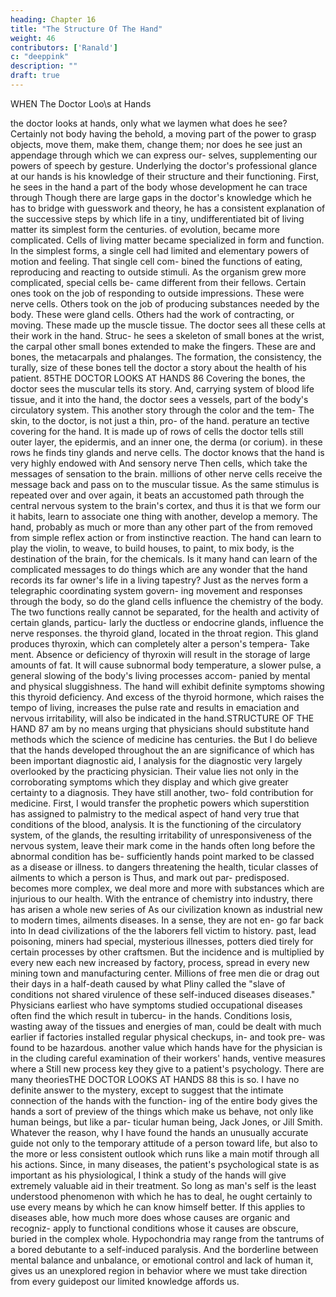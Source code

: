 ```yaml
---
heading: Chapter 16
title: "The Structure Of The Hand"
weight: 46
contributors: ['Ranald']
c: "deeppink"
description: ""
draft: true
---
```



WHEN The Doctor Loo\s at Hands

the doctor looks at hands,
only what
we laymen
what does he see? Certainly not
body having the
behold, a moving part of the
power to grasp objects, move them, make them, change them; nor
does he see just an appendage through which we can express our-
selves, supplementing our powers of speech by gesture.
Underlying the doctor's professional glance at our hands is his
knowledge of their structure and their functioning. First, he sees in
the hand a part of the body whose development he can trace through
Though there are large gaps in the doctor's knowledge
which he has to bridge with guesswork and theory, he
has a consistent explanation of the successive steps by which life in
a tiny, undifferentiated bit of living matter
its simplest form
the centuries.
of evolution,
became more complicated. Cells of living matter became specialized
in form and function. In the simplest forms, a single cell had limited
and elementary powers of motion and feeling. That single cell com-
bined the functions of eating, reproducing and reacting to outside
stimuli. As the organism grew more complicated, special cells be-
came different from their fellows. Certain ones took on the job of
responding to outside impressions. These were nerve cells. Others
took on the job of producing substances needed by the body. These
were gland cells. Others had the work of contracting, or moving.
These made up the muscle tissue.
The doctor sees all these cells at their work in the hand. Struc-
he sees a skeleton of small bones at the wrist, the carpal
other small bones extended to make the fingers. These are
and
bones,
the metacarpals and phalanges. The formation, the consistency, the
turally,
size of these
bones
tell
the doctor a story about the health of his
patient.
85THE DOCTOR LOOKS AT HANDS
86
Covering the bones, the doctor sees the muscular
tells its story.
And, carrying
system of blood
life
tissue,
and
it
into the hand, the doctor sees a
vessels, part of the body's circulatory system.
This
another story through the color and the tem-
The skin, to the doctor, is not just a thin, pro-
of
the
hand.
perature
an
tective covering for the hand. It is made up of rows of cells
the doctor
tells
still
outer layer, the epidermis, and an inner one, the derma (or corium).
in these rows he finds tiny glands and nerve cells.
The doctor knows that the hand is very highly endowed with
And
sensory nerve
Then
cells,
which take the messages of sensation
to the brain.
millions of other nerve cells receive the message back
and pass
on to the muscular tissue. As the same stimulus is repeated over
and over again, it beats an accustomed path through the central
nervous system to the brain's cortex, and thus it is that we form our
it
habits, learn to associate one thing with another, develop a memory.
The hand, probably as much or more than any other part of the
from
removed
from simple reflex action or from instinctive reaction. The hand can
learn to play the violin, to weave, to build houses, to paint, to mix
body,
is
the destination of
the brain, for the
chemicals. Is
it
many
hand can learn
of the complicated messages
to
do things which are
any wonder that the hand records
its
far
owner's
life in
a living tapestry?
Just as the nerves form a telegraphic coordinating system govern-
ing movement and responses through the body, so do the gland cells
influence the chemistry of the body. The two functions really cannot
be separated, for the health and activity of certain glands, particu-
larly the ductless or endocrine glands, influence the nerve responses.
the thyroid gland, located in the throat region. This gland
produces thyroxin, which can completely alter a person's tempera-
Take
ment. Absence or deficiency of thyroxin will result in the storage of
large amounts of fat. It will cause subnormal body temperature, a
slower pulse, a general slowing of the body's living processes accom-
panied by mental and physical sluggishness. The hand will exhibit
definite symptoms showing this thyroid deficiency. And excess of the
thyroid hormone, which raises the tempo of living, increases the
pulse rate and results in emaciation and nervous irritability, will also
be indicated in the hand.STRUCTURE OF THE HAND
87
am by
no means urging that physicians should substitute hand
methods which the science of medicine has
centuries.
the
But I do believe that the hands
developed throughout
the
an
are
significance of which has been
important diagnostic aid,
I
analysis for the diagnostic
very largely overlooked by the practicing physician. Their value lies
not only in the corroborating symptoms which they display and which
give greater certainty to a diagnosis. They have still another, two-
fold contribution for medicine. First, I would transfer the prophetic
powers which superstition has assigned to palmistry to the medical
aspect of
hand
very true that conditions of the blood,
analysis. It is
the functioning of the circulatory system, of the glands, the resulting
irritability of unresponsiveness of the nervous system, leave their
mark
come
in the
hands often long before the abnormal condition has be-
sufficiently
hands point
marked
to be classed as a disease or illness.
to dangers threatening the health,
ticular classes of ailments to
which a person
is
Thus,
and mark out par-
predisposed.
becomes more complex, we deal more and more
with substances which are injurious to our health. With the entrance
of chemistry into industry, there has arisen a whole new series of
As our
civilization
known as industrial
new to modern times,
ailments
diseases. In a sense, they are not en-
go far back into
In
dead
civilizations
of
the
the
laborers
fell victim to
history.
past,
lead poisoning, miners had special, mysterious illnesses, potters died
tirely
for certain processes
by other craftsmen. But the incidence and
is multiplied by every new
each
new
increased
by
factory,
process, spread in every new mining
town and manufacturing center. Millions of free men die or drag out
their days in a half-death caused by what Pliny called the "slave
of conditions not shared
virulence of these self-induced diseases
diseases."
Physicians
earliest
who have
symptoms
studied occupational diseases often find the
which result in tubercu-
in the hands. Conditions
losis, wasting away of the tissues and energies of man, could be dealt
with much
earlier if factories installed regular physical checkups, in-
and took pre-
was found to be hazardous.
another value which hands have for the physician is in the
cluding careful examination of their workers' hands,
ventive measures where a
Still
new
process
key they give to a patient's psychology. There are many theoriesTHE DOCTOR LOOKS AT HANDS
88
this is so. I have no definite answer to the mystery, except to
suggest that the intimate connection of the hands with the function-
ing of the entire body gives the hands a sort of preview of the things
which make us behave, not only like human beings, but like a par-
ticular human being, Jack Jones, or Jill Smith. Whatever the reason,
why
I
have found the hands an unusually accurate guide not only to the
temporary attitude of a person toward life, but also to the more or
less consistent outlook which runs like a main motif through all his
actions. Since, in
many
diseases, the patient's psychological state is
as important as his physiological, I think a study of the hands will
give extremely valuable aid in their treatment. So long as man's self
is the least understood phenomenon with which he has to deal, he
ought certainly to use every means by which he can know himself
better.
If this applies to diseases
able,
how much more
does
whose causes are organic and recogniz-
apply to functional conditions whose
it
causes are obscure, buried in the complex whole. Hypochondria
may
range from the tantrums of a bored debutante to a self-induced
paralysis. And the borderline between mental balance and unbalance,
or emotional control and lack of
human
it, gives us an unexplored region in
behavior where we must take direction from every guidepost
our limited knowledge affords us.

